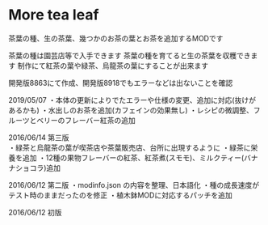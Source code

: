 # More tea leaf

茶葉の種、生の茶葉、幾つかのお茶の葉とお茶を追加するMODです

茶葉の種は園芸店等で入手できます
茶葉の種を育てると生の茶葉を収穫できます
制作にて紅茶の葉や緑茶、烏龍茶の葉にすることが出来ます

開発版8863にて作成、開発版8918でもエラーなどは出ないことを確認

2019/05/07
・本体の更新によりでたエラーや仕様の変更、追加に対応(抜けがあるかも)
・水出しのお茶を追加(カフェインの効果無し)
・レシピの微調整、フルーツとベリーのフレーバー紅茶の追加

2016/06/14 第三版     
・緑茶と烏龍茶の葉が喫茶店や茶葉販売店、台所に出現するように
・緑茶に栄養を追加
・12種の果物フレーバーの紅茶、紅茶煮(スモモ)、ミルクティー(バナナショコラ)追加
                       
2016/06/12 第二版
・modinfo.json の内容を整理、日本語化
・種の成長速度がテスト時のままだったのを修正
・植木鉢MODに対応するパッチを追加

2016/06/12 初版
